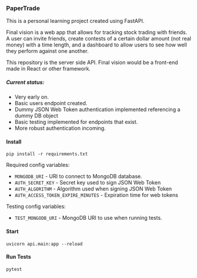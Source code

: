 ### PaperTrade

This is a personal learning project created using FastAPI.

Final vision is a web app that allows for tracking stock trading with friends.
A user can invite friends, create contests of a certain dollar amount (not real
money) with a time length, and a dashboard to allow users to see how well they
perform against one another.

This repository is the server side API. Final vision would be a front-end made in
React or other framework.

##### Current status:
* Very early on.
* Basic users endpoint created.
* Dummy JSON Web Token authentication implemented referencing a dummy DB object
* Basic testing implemented for endpoints that exist.
* More robust authentication incoming.

#### Install

```
pip install -r requirements.txt
```

Required config variables:

* `MONGODB_URI` - URI to connect to MongoDB database.
* `AUTH_SECRET_KEY` - Secret key used to sign JSON Web Token
* `AUTH_ALGORITHM` - Algorithm used when signing JSON Web Token
* `AUTH_ACCESS_TOKEN_EXPIRE_MINUTES` - Expiration time for web tokens

Testing config variables:

* `TEST_MONGODB_URI` - MongoDB URI to use when running tests.

#### Start

```
uvicorn api.main:app --reload
```

#### Run Tests

```
pytest
```
